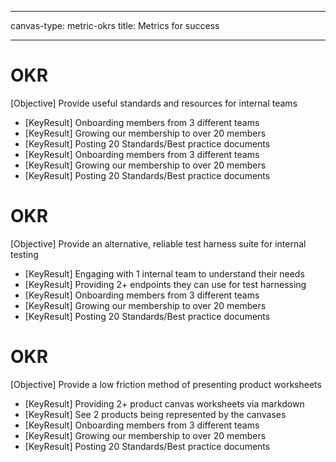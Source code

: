 <!--
LiveDoc - Product Canvas: Metric canvas
For information on how to edit and maintain this file, please visit: developer.qed.qld.gov.au/LiveDoc-Canvas

# Provide useful standards and resources for internal teams
- Onboarding members from 3 different teams
- Growing our membership to over 20 members
- Posting 20 Standards/Best practice documents
# Provide an alternative, reliable test harness suite for internal testing
- Engaging with 1 internal team to understand their needs
- Providing 2+ endpoints they can use for test harnessing
# Provide a low friction method of presenting product worksheets
- Providing 2+ product canvas worksheets via markdown
- See 2 products being represented by the canvases
-->
---
canvas-type: metric-okrs
title: Metrics for success

---
# OKR
[Objective] Provide useful standards and resources for internal teams
- [KeyResult] Onboarding members from 3 different teams
- [KeyResult] Growing our membership to over 20 members
- [KeyResult] Posting 20 Standards/Best practice documents
- [KeyResult] Onboarding members from 3 different teams
- [KeyResult] Growing our membership to over 20 members
- [KeyResult] Posting 20 Standards/Best practice documents

# OKR
[Objective] Provide an alternative, reliable test harness suite for internal testing
- [KeyResult] Engaging with 1 internal team to understand their needs
- [KeyResult] Providing 2+ endpoints they can use for test harnessing
- [KeyResult] Onboarding members from 3 different teams
- [KeyResult] Growing our membership to over 20 members
- [KeyResult] Posting 20 Standards/Best practice documents

# OKR
[Objective] Provide a low friction method of presenting product worksheets
- [KeyResult] Providing 2+ product canvas worksheets via markdown
- [KeyResult] See 2 products being represented by the canvases
- [KeyResult] Onboarding members from 3 different teams
- [KeyResult] Growing our membership to over 20 members
- [KeyResult] Posting 20 Standards/Best practice documents
